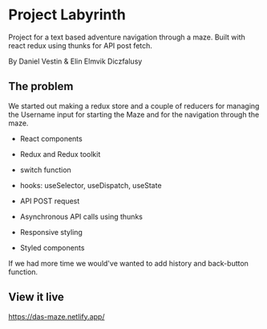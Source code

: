 # Project Labyrinth

Project for a text based adventure navigation through a maze. Built with react redux using thunks for API post fetch.

By Daniel Vestin & Elin Elmvik Diczfalusy

## The problem

We started out making a redux store and a couple of reducers for managing the Username input for starting the Maze and for the navigation through the maze.

- React components
- Redux and Redux toolkit
- switch function
- hooks: useSelector, useDispatch, useState

- API POST request
- Asynchronous API calls using thunks

- Responsive styling
- Styled components

If we had more time we would've wanted to add history and back-button function.

## View it live

https://das-maze.netlify.app/
